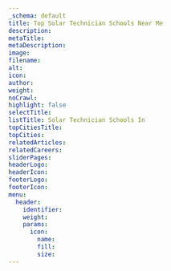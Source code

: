 ```yaml
---
_schema: default
title: Top Solar Technician Schools Near Me
description:
metaTitle:
metaDescription:
image:
filename:
alt:
icon:
author:
weight:
noCrawl:
highlight: false
selectTitle:
listTitle: Solar Technician Schools In
topCitiesTitle:
topCities:
relatedArticles:
relatedCareers:
sliderPages:
headerLogo:
headerIcon:
footerLogo:
footerIcon:
menu:
  header:
    identifier:
    weight:
    params:
      icon:
        name:
        fill:
        size:
---
```

